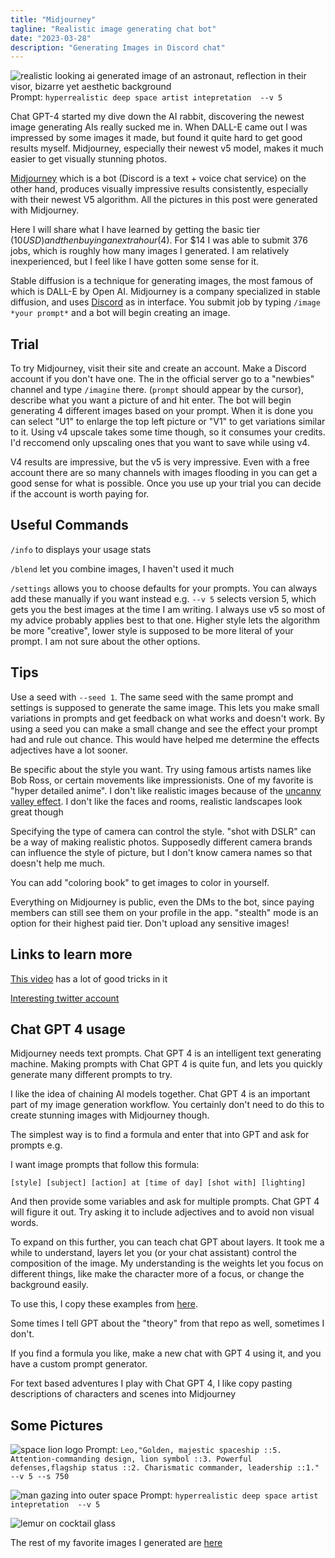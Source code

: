 ```yaml
---
title: "Midjourney"
tagline: "Realistic image generating chat bot"
date: "2023-03-28"
description: "Generating Images in Discord chat"
---
```


![realistic looking ai generated image of an astronaut, reflection in their visor, bizarre yet aesthetic background](https://imagizer.imageshack.com/img922/2690/GNgFk2.png)
Prompt: `hyperrealistic deep space artist intepretation  --v 5`

Chat GPT-4 started my dive down the AI rabbit, discovering the newest image generating AIs really sucked me in. When DALL-E came out I was impressed by some images it made, but found it quite hard to get good results myself. Midjourney, especially their newest v5 model, makes it much easier to get visually stunning photos.

[Midjourney](https://www.midjourney.com) which is a bot (Discord is a text + voice chat service) on the other hand, produces visually impressive results consistently, especially with their newest V5 algorithm. All the pictures in this post were generated with Midjourney.

Here I will share what I have learned by getting the basic tier ($10 USD) and then buying an extra hour ($4). For $14 I was able to submit 376 jobs, which is roughly how many images I generated. I am relatively inexperienced, but I feel like I have gotten some sense for it.

Stable diffusion is a technique for generating images, the most famous of which is DALL-E by Open AI. Midjourney is a company specialized in stable diffusion, and uses [Discord](https://discord.com/) as in interface. You submit job by typing `/image *your prompt*` and a bot will begin creating an image.

## Trial

To try Midjourney, visit their site and create an account. Make a Discord account if you don't have one. The in the official server go to a "newbies" channel and type `/imagine` there. (`prompt` should appear by the cursor), describe what you want a picture of and hit enter. The bot will begin generating 4 different images based on your prompt. When it is done you can select "U1" to enlarge the top left picture or "V1" to get variations similar to it. Using v4 upscale takes some time though, so it consumes your credits. I'd reccomend only upscaling ones that you want to save while using v4.

V4 results are impressive, but the v5 is very impressive. Even with a free account there are so many channels with images flooding in you can get a good sense for what is possible. Once you use up your trial you can decide if the account is worth paying for.

## Useful Commands

`/info` to displays your usage stats

`/blend` let you combine images, I haven't used it much

`/settings` allows you to choose defaults for your prompts. You can always add these manually if you want instead e.g. `--v 5` selects version 5, which gets you the best images at the time I am writing. I always use v5 so most of my advice probably applies best to that one. Higher style lets the algorithm be more "creative", lower style is supposed to be more literal of your prompt. I am not sure about the other options.

## Tips

Use a seed with `--seed 1`. The same seed with the same prompt and settings is supposed to generate the same image. This lets you make small variations in prompts and get feedback on what works and doesn't work. By using a seed you can make a small change and see the effect your prompt had and rule out chance. This would have helped me determine the effects adjectives have a lot sooner.

Be specific about the style you want. Try using famous artists names like Bob Ross, or certain movements like impressionists. One of my favorite is "hyper detailed anime". I don't like realistic images because of the [uncanny valley effect](https://en.wikipedia.org/wiki/Uncanny_valley). I don't like the faces and rooms, realistic landscapes look great though

Specifying the type of camera can control the style. "shot with DSLR" can be a way of making realistic photos. Supposedly different camera brands can influence the style of picture, but I don't know camera names so that doesn't help me much.

You can add "coloring book" to get images to color in yourself.

Everything on Midjourney is public, even the DMs to the bot, since paying members can still see them on your profile in the app. "stealth" mode is an option for their highest paid tier. Don't upload any sensitive images!

## Links to learn more

[This video](https://www.youtube.com/watch?v=g8AogXYg0No) has a lot of good tricks in it

[Interesting twitter account](https://twitter.com/nickfloats/status/1631346749297106958)

## Chat GPT 4 usage

Midjourney needs text prompts. Chat GPT 4 is an intelligent text generating machine. Making prompts with Chat GPT 4 is quite fun, and lets you quickly generate many different prompts to try.

I like the idea of chaining AI models together. Chat GPT 4 is an important part of my image generation workflow. You certainly don't need to do this to create stunning images with Midjourney though.

The simplest way is to find a formula and enter that into GPT and ask for prompts e.g.

I want image prompts that follow this formula:

`[style] [subject] [action] at [time of day] [shot with] [lighting]`

And then provide some variables and ask for multiple prompts. Chat GPT 4 will figure it out. Try asking it to include adjectives and to avoid non visual words.

To expand on this further, you can teach chat GPT about layers. It took me a while to understand, layers let you (or your chat assistant) control the composition of the image. My understanding is the weights let you focus on different things, like make the character more of a focus, or change the background easily.

To use this, I copy these examples from [here](https://github.com/Midgard-Public/Midgard-Theory-Of-Layer-Separated-Midjourney-Prompting/blob/main/Prompt%20Modification%20Examples).

Some times I tell GPT about the "theory" from that repo as well, sometimes I don't.

If you find a formula you like, make a new chat with GPT 4 using it, and you have a custom prompt generator.

For text based adventures I play with Chat GPT 4, I like copy pasting descriptions of characters and scenes into Midjourney

## Some Pictures

![space lion logo](https://imagizer.imageshack.com/img923/5281/EHRyvn.png)
Prompt: `Leo,"Golden, majestic spaceship ::5. Attention-commanding design, lion symbol ::3. Powerful defenses,flagship status ::2. Charismatic commander, leadership ::1."  --v 5 --s 750`

![man gazing into outer space](https://imagizer.imageshack.com/img923/6014/gxmElA.png)
Prompt: `hyperrealistic deep space artist intepretation  --v 5`

![lemur on cocktail glass](https://imagizer.imageshack.com/img923/2041/bFQcQl.png)

The rest of my favorite images I generated are [here](https://imageshack.com/a/FvmW7/1)
